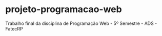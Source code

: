 # projeto-programacao-web
Trabalho final da disciplina de Programação Web - 5º Semestre - ADS - FatecRP
